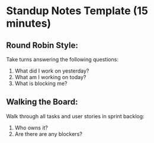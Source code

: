 # Standup Notes Template (15 minutes)

## Round Robin Style:

Take turns answering the following questions:
  1. What did I work on yesterday?
  2. What am I working on today?
  3. What is blocking me?

## Walking the Board:

Walk through all tasks and user stories in sprint backlog:
  1. Who owns it?
  2. Are there are any blockers?
  
